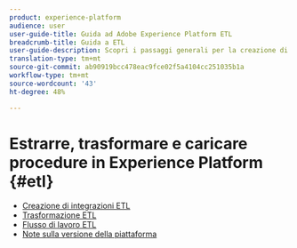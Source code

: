 ```yaml
---
product: experience-platform
audience: user
user-guide-title: Guida ad Adobe Experience Platform ETL
breadcrumb-title: Guida a ETL
user-guide-description: Scopri i passaggi generali per la creazione di connettori sicuri e ad alte prestazioni per l’acquisizione dei dati in Platform.
translation-type: tm+mt
source-git-commit: ab90919bcc478eac9fce02f5a4104cc251035b1a
workflow-type: tm+mt
source-wordcount: '43'
ht-degree: 48%

---
```



# Estrarre, trasformare e caricare procedure in  Experience Platform {#etl}

- [Creazione di integrazioni ETL](home.md)
- [Trasformazione ETL](transformations.md)
- [Flusso di lavoro ETL](workflow.md)
- [Note sulla versione della piattaforma](https://www.adobe.com/go/platform-release-notes-en)